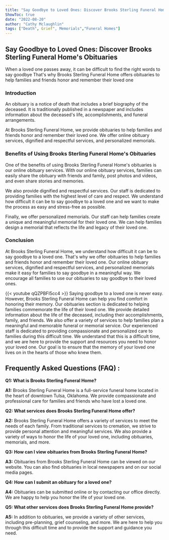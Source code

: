 ```yaml
---
title: "Say Goodbye to Loved Ones: Discover Brooks Sterling Funeral Home's Obituaries"
ShowToc: true 
date: "2022-08-20"
author: "Cathy Mclaughlin" 
tags: ["Death", Grief", Memorials","Funeral Homes"]
---
```

## Say Goodbye to Loved Ones: Discover Brooks Sterling Funeral Home's Obituaries

When a loved one passes away, it can be difficult to find the right words to say goodbye That's why Brooks Sterling Funeral Home offers obituaries to help families and friends honor and remember their loved one 

### Introduction

An obituary is a notice of death that includes a brief biography of the deceased. It is traditionally published in a newspaper and includes information about the deceased's life, accomplishments, and funeral arrangements. 

At Brooks Sterling Funeral Home, we provide obituaries to help families and friends honor and remember their loved one. We offer online obituary services, dignified and respectful services, and personalized memorials. 

### Benefits of Using Brooks Sterling Funeral Home's Obituaries

One of the benefits of using Brooks Sterling Funeral Home's obituaries is our online obituary services. With our online obituary services, families can easily share the obituary with friends and family, post photos and videos, and even share stories and memories. 

We also provide dignified and respectful services. Our staff is dedicated to providing families with the highest level of care and respect. We understand how difficult it can be to say goodbye to a loved one and we want to make the process as easy and stress-free as possible. 

Finally, we offer personalized memorials. Our staff can help families create a unique and meaningful memorial for their loved one. We can help families design a memorial that reflects the life and legacy of their loved one. 

### Conclusion

At Brooks Sterling Funeral Home, we understand how difficult it can be to say goodbye to a loved one. That's why we offer obituaries to help families and friends honor and remember their loved one. Our online obituary services, dignified and respectful services, and personalized memorials make it easy for families to say goodbye in a meaningful way. We encourage all families to use our obituaries to say goodbye to their loved ones.

{{< youtube qQZPBFI5cc4 >}} 
Saying goodbye to a loved one is never easy. However, Brooks Sterling Funeral Home can help you find comfort in honoring their memory. Our obituaries section is dedicated to helping families commemorate the life of their loved one. We provide detailed information about the life of the deceased, including their accomplishments, family, and friends. We also offer a variety of services to help families plan a meaningful and memorable funeral or memorial service. Our experienced staff is dedicated to providing compassionate and personalized care to families during this difficult time. We understand that this is a difficult time, and we are here to provide the support and resources you need to honor your loved one. Our goal is to ensure that the memory of your loved one lives on in the hearts of those who knew them.

## Frequently Asked Questions (FAQ) :
**Q1: What is Brooks Sterling Funeral Home?**

**A1:** Brooks Sterling Funeral Home is a full-service funeral home located in the heart of downtown Tulsa, Oklahoma. We provide compassionate and professional care for families and friends who have lost a loved one. 

**Q2: What services does Brooks Sterling Funeral Home offer?**

**A2:** Brooks Sterling Funeral Home offers a variety of services to meet the needs of each family. From traditional services to cremation, we strive to provide personal attention and meaningful services. We also provide a variety of ways to honor the life of your loved one, including obituaries, memorials, and more. 

**Q3: How can I view obituaries from Brooks Sterling Funeral Home?**

**A3:** Obituaries from Brooks Sterling Funeral Home can be viewed on our website. You can also find obituaries in local newspapers and on our social media pages. 

**Q4: How can I submit an obituary for a loved one?**

**A4:** Obituaries can be submitted online or by contacting our office directly. We are happy to help you honor the life of your loved one. 

**Q5: What other services does Brooks Sterling Funeral Home provide?**

**A5:** In addition to obituaries, we provide a variety of other services, including pre-planning, grief counseling, and more. We are here to help you through this difficult time and to provide the support and guidance you need.



